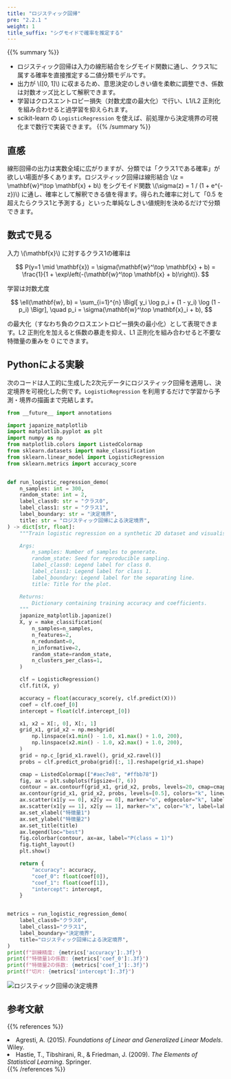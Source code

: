 ```yaml
---
title: "ロジスティック回帰"
pre: "2.2.1 "
weight: 1
title_suffix: "シグモイドで確率を推定する"
---
```


{{% summary %}}
- ロジスティック回帰は入力の線形結合をシグモイド関数に通し、クラス1に属する確率を直接推定する二値分類モデルです。
- 出力が \\([0, 1]\\) に収まるため、意思決定のしきい値を柔軟に調整でき、係数は対数オッズ比として解釈できます。
- 学習はクロスエントロピー損失（対数尤度の最大化）で行い、L1/L2 正則化を組み合わせると過学習を抑えられます。
- scikit-learn の `LogisticRegression` を使えば、前処理から決定境界の可視化まで数行で実装できます。
{{% /summary %}}

## 直感
線形回帰の出力は実数全域に広がりますが、分類では「クラス1である確率」が欲しい場面が多くあります。ロジスティック回帰は線形結合 \\(z = \mathbf{w}^\top \mathbf{x} + b\\) をシグモイド関数 \\(\sigma(z) = 1 / (1 + e^{-z})\\) に通し、確率として解釈できる値を得ます。得られた確率に対して「0.5 を超えたらクラス1と予測する」といった単純なしきい値規則を決めるだけで分類できます。

## 数式で見る
入力 \\(\mathbf{x}\\) に対するクラス1の確率は

$$
P(y=1 \mid \mathbf{x}) = \sigma(\mathbf{w}^\top \mathbf{x} + b) = \frac{1}{1 + \exp\left(-(\mathbf{w}^\top \mathbf{x} + b)\right)}.
$$

学習は対数尤度

$$
\ell(\mathbf{w}, b) = \sum_{i=1}^{n} \Bigl[ y_i \log p_i + (1 - y_i) \log (1 - p_i) \Bigr], \quad p_i = \sigma(\mathbf{w}^\top \mathbf{x}_i + b),
$$

の最大化（すなわち負のクロスエントロピー損失の最小化）として表現できます。L2 正則化を加えると係数の暴走を抑え、L1 正則化を組み合わせると不要な特徴量の重みを 0 にできます。

## Pythonによる実験
次のコードは人工的に生成した2次元データにロジスティック回帰を適用し、決定境界を可視化した例です。`LogisticRegression` を利用するだけで学習から予測・境界の描画まで完結します。

```python
from __future__ import annotations

import japanize_matplotlib
import matplotlib.pyplot as plt
import numpy as np
from matplotlib.colors import ListedColormap
from sklearn.datasets import make_classification
from sklearn.linear_model import LogisticRegression
from sklearn.metrics import accuracy_score


def run_logistic_regression_demo(
    n_samples: int = 300,
    random_state: int = 2,
    label_class0: str = "クラス0",
    label_class1: str = "クラス1",
    label_boundary: str = "決定境界",
    title: str = "ロジスティック回帰による決定境界",
) -> dict[str, float]:
    """Train logistic regression on a synthetic 2D dataset and visualise the boundary.

    Args:
        n_samples: Number of samples to generate.
        random_state: Seed for reproducible sampling.
        label_class0: Legend label for class 0.
        label_class1: Legend label for class 1.
        label_boundary: Legend label for the separating line.
        title: Title for the plot.

    Returns:
        Dictionary containing training accuracy and coefficients.
    """
    japanize_matplotlib.japanize()
    X, y = make_classification(
        n_samples=n_samples,
        n_features=2,
        n_redundant=0,
        n_informative=2,
        random_state=random_state,
        n_clusters_per_class=1,
    )

    clf = LogisticRegression()
    clf.fit(X, y)

    accuracy = float(accuracy_score(y, clf.predict(X)))
    coef = clf.coef_[0]
    intercept = float(clf.intercept_[0])

    x1, x2 = X[:, 0], X[:, 1]
    grid_x1, grid_x2 = np.meshgrid(
        np.linspace(x1.min() - 1.0, x1.max() + 1.0, 200),
        np.linspace(x2.min() - 1.0, x2.max() + 1.0, 200),
    )
    grid = np.c_[grid_x1.ravel(), grid_x2.ravel()]
    probs = clf.predict_proba(grid)[:, 1].reshape(grid_x1.shape)

    cmap = ListedColormap(["#aec7e8", "#ffbb78"])
    fig, ax = plt.subplots(figsize=(7, 6))
    contour = ax.contourf(grid_x1, grid_x2, probs, levels=20, cmap=cmap, alpha=0.4)
    ax.contour(grid_x1, grid_x2, probs, levels=[0.5], colors="k", linewidths=1.5)
    ax.scatter(x1[y == 0], x2[y == 0], marker="o", edgecolor="k", label=label_class0)
    ax.scatter(x1[y == 1], x2[y == 1], marker="x", color="k", label=label_class1)
    ax.set_xlabel("特徴量1")
    ax.set_ylabel("特徴量2")
    ax.set_title(title)
    ax.legend(loc="best")
    fig.colorbar(contour, ax=ax, label="P(class = 1)")
    fig.tight_layout()
    plt.show()

    return {
        "accuracy": accuracy,
        "coef_0": float(coef[0]),
        "coef_1": float(coef[1]),
        "intercept": intercept,
    }


metrics = run_logistic_regression_demo(
    label_class0="クラス0",
    label_class1="クラス1",
    label_boundary="決定境界",
    title="ロジスティック回帰による決定境界",
)
print(f"訓練精度: {metrics['accuracy']:.3f}")
print(f"特徴量1の係数: {metrics['coef_0']:.3f}")
print(f"特徴量2の係数: {metrics['coef_1']:.3f}")
print(f"切片: {metrics['intercept']:.3f}")

```


![ロジスティック回帰の決定境界](/images/basic/classification/logistic-regression_block01_ja.png)

## 参考文献
{{% references %}}
<li>Agresti, A. (2015). <i>Foundations of Linear and Generalized Linear Models</i>. Wiley.</li>
<li>Hastie, T., Tibshirani, R., &amp; Friedman, J. (2009). <i>The Elements of Statistical Learning</i>. Springer.</li>
{{% /references %}}
